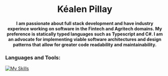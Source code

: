 <h1 align="center">Kéalen Pillay</h1>
<h4 align="center">I am passionate about full stack development and have industry experince working on software in the Fintech and Agritech domains. My preference is statically typed languages such as Typescript and C#. I am an advocate for implementing viable software architectures and design patterns that allow for greater code readability and maintainability.</h4>



<h3 align="left">Languages and Tools:</h3>

[![My Skills](https://skillicons.dev/icons?i=typescript,cs,java,php,py,react,nextjs,tailwind,nodejs,laravel,mongodb,mysql&theme=dark)](https://skillicons.dev)
